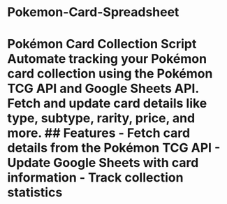# Pokemon-Card-Spreadsheet
# Pokémon Card Collection Script  Automate tracking your Pokémon card collection using the Pokémon TCG API and Google Sheets API. Fetch and update card details like type, subtype, rarity, price, and more.  ## Features - Fetch card details from the Pokémon TCG API - Update Google Sheets with card information - Track collection statistics  

